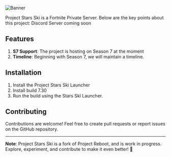 ![Banner](https://i.imgur.com/VQdErni.png)

Project Stars Ski is a Fortnite Private Server. Below are the key points about this project:
Discord Server coming soon

## Features

1. **S7 Support**: The project is hosting on Season 7 at the moment
2. **Timeline**: Beginning with Season 7, we will maintain a timeline.

## Installation

1. Install the Project Stars Ski Launcher
2. Install build 7.30
3. Run the build using the Stars Ski Launcher.
## Contributing

Contributions are welcome! Feel free to create pull requests or report issues on the GitHub repository.

---

**Note**: Project Stars Ski is a fork of Project Reboot, and is work in progress. Explore, experiment, and contribute to make it even better! 🚀

